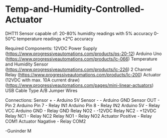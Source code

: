# Temp-and-Humidity-Controlled-Actuator
DHT11 Sensor capable of:
20-80% humidity readings with 5% accuracy
0-50°C temperature readings ±2°C accuracy

Required Components:
12VDC Power Supply (https://www.progressiveautomations.com/products/ps-20-12)
Arduino Uno (https://www.progressiveautomations.com/products/lc-066)
Temperature and Humidity Sensor (https://www.progressiveautomations.com/products/lc-226)
2 Channel Relay (https://www.progressiveautomations.com/products/lc-200)
Actuator (12VDC with max. 10A current draw) (https://www.progressiveautomations.com/pages/mini-linear-actuators)
USB Cable Type A/B
Jumper Wires

Connections:
Sensor + - Arduino 5V
Sensor - - Arduino GND
Sensor OUT - Pin 2
Arduino Pin 7 - Relay IN1
Arduino Pin 8 - Relay IN2
Arduino 5V - Relay VCC
Arduino GND - Relay GND
Relay NO2 - -12VDC
Relay NC2 - +12VDC
Relay NC1 - Relay NC2
Relay NO1 - Relay NO2
Actuator Positive - Relay COM1
Actuator Nagative - Relay COM2

-Guninder M
